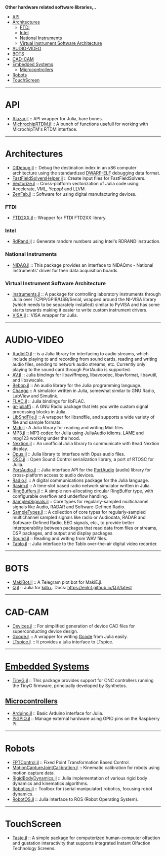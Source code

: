 **Other hardware related software libraries,..**

+ [API](#api)
+ [Architectures](#architectures)
   + [FTDI](#ftdi)
   + [Intel](#intel)
   + [National Instruments](#national-instruments)
   + [Virtual Instrument Software Architecture](#virtual-instrument-software-architecture)
+ [AUDIO-VIDEO](#audio-video)
+ [BOTS](#bots)
+ [CAD-CAM](#cad-cam)
+ [Embedded Systems](#embedded-systems)
   + [Microcontrollers](#microcontrollers)
+ [Robots](#robots)
+ [TouchScreen](#touchscreen)

----

# API

+ [Alazar.jl](https://github.com/ajkeller34/Alazar.jl) :: API wrapper for Julia, bare bones.
+ [MichrochipRTDM.jl](https://github.com/cstook/MicrochipRTDM.jl) :: A bunch of functions usefull for working with MicrochipTM's RTDM interface.

----

# Architectures

+ [DIDebug.jl](https://github.com/Keno/DIDebug.jl) :: Debug the destination index in an x86 computer architecture using the standardized [DWARF-ELF](http://www.ibm.com/developerworks/library/os-debugging/) debugging data format.
+ [FastFieldSolversHelper.jl](https://github.com/MichaelHatherly/FastFieldSolversHelper.jl) :: Create input files for FastFieldSolvers. 
+ [Vectorize.jl](https://github.com/rprechelt/Vectorize.jl) :: Cross-platform vectorization of Julia code using Accelerate, VML, Yeppp! and LLVM. 
+ [ZenFab.jl](https://github.com/FactoryOS/ZenFab.jl) :: Software for using digital manufacturing devices. 

### FTDI

+ [FTD2XX.jl](https://github.com/cstook/FTD2XX.jl) :: Wrapper for FTDI FTD2XX library. 

### Intel

+ [RdRand.jl](https://github.com/SamChill/RdRand.jl) :: Generate random numbers using Intel's RDRAND instruction.

### National Instruments

+ [NIDAQ.jl](https://github.com/JaneliaSciComp/NIDAQ.jl) :: This package provides an interface to NIDAQmx - National Instruments' driver for their data acquisition boards.

### Virtual Instrument Software Architecture

+ [Instruments.jl](https://github.com/BBN-Q/Instruments.jl) :: A package for controlling laboratory instruments through Julia over TCPIP/GPIB/USB/Serial, wrapped around the NI-VISA library (which needs to be separately installed) similar to PyVISA and has some starts towards making it easier to write custom instrument drivers. 
+ [VISA.jl](https://github.com/ajkeller34/VISA.jl) :: VISA wrapper for Julia.

----

# AUDIO-VIDEO

+ [AudioIO.jl](https://github.com/ssfrr/AudioIO.jl) :: is a Julia library for interfacing to audio streams, which include playing to and recording from sound cards, reading and writing audio files, sending to network audio streams, etc. Currently only playing to the sound card through PortAudio is supported.
+ [AV.jl](https://github.com/kmsquire/AV.jl) :: Julia bindings for libav/ffmpeg, libavcodec, libavformat, libavutil, and libswscale.
+ [Bebop.jl](https://github.com/zhemao/Bebop.jl) :: An audio library for the Julia programming language.
+ [Chango](https://bitbucket.org/mbaz/chango) :: A simulator written in Julia, somewhat similar to GNU Radio, LabView and Simulink.
+ [FLAC.jl](https://github.com/dmbates/FLAC.jl) :: Julia bindings for libFLAC. 
+ [gr-juliaffi](https://github.com/JayKickliter/gr-juliaffi) :: A GNU Radio package that lets you write custom signal processing blocks in Julia.
+ [LibSndFile.jl](https://github.com/JuliaAudio/LibSndFile.jl) :: A wrapper for libsndfile, and supports a wide variety of file and sample formats.
+ [Midi.jl](https://github.com/JoelHobson/Midi.jl) : A Julia library for reading and writing Midi files. 
+ [MP3.jl](https://github.com/JuliaAudio/MP3.jl) :: MP3 codec for Julia using JuliaAudio idioms. LAME and mpg123 working under the hood.
+ [Nextion.jl](https://github.com/scls19fr/Nextion.jl) :: An unofficial Julia library to communicate with Itead Nextion display.
+ [Opus.jl](https://github.com/staticfloat/Opus.jl) :: Julia library to interface with Opus audio files.
+ [OSC.jl](https://github.com/fundamental/OSC.jl) :: Open Sound Control serialization library, a port of RTOSC for Julia.
+ [PortAudio.jl](https://github.com/ssfrr/PortAudio.jl) :: Julia interface API for the [PortAudio](http://en.wikipedia.org/wiki/PortAudio) (audio) library for cross-platform access to audio devices.
+ [Radio.jl](https://github.com/JayKickliter/Radio.jl) :: A digital communications package for the Julia language.
+ [Rasim.jl](https://github.com/maemre/Rasim.jl) :: A time-slot based radio network simulator written in Julia. 
+ [RingBuffers.jl](https://github.com/JuliaAudio/RingBuffers.jl) :: A simple non-allocating circular RingBuffer type, with configurable overflow and underflow handling.
+ [SampledSignals.jl](https://github.com/JuliaAudio/SampledSignals.jl) :: Core types for regularly-sampled multichannel signals like Audio, RADAR and Software-Defined Radio.
+ [SampleTypes.jl](https://github.com/JuliaAudio/SampleTypes.jl) :: A collection of core types for regularly-sampled multichannel sampled signals like radio or Audiodata, RADAR and Software-Defined Radio, EEG signals, etc., to provide better interoperability between packages that read data from files or streams, DSP packages, and output and display packages.
+ [Sound.jl](https://github.com/JuliaLang/Sound.jl) :: Reading and writing from WAV files.
+ [Tablo.jl](https://github.com/dmbates/Tablo.jl) :: Julia interface to the Tablo over-the-air digital video recorder.


----

# BOTS

+ [MakiBot.jl](https://github.com/SimonDanisch/MakiBot.jl) :: A Telegram plot bot for MakiE.jl.
+ [Q.jl](https://github.com/enlnt/Q.jl) :: Julia for [kdb+](https://github.com/prologic/kdb). Docs: https://enlnt.github.io/Q.jl/latest

----

# CAD-CAM

+ [Devices.jl](https://github.com/ajkeller34/Devices.jl) :: For simplified generation of device CAD files for superconducting device design.
+ [Gcode.jl](https://github.com/sjkelly/Gcode.jl) :: A wrapper for writing [Gcode](http://en.wikipedia.org/wiki/Gcode) from Julia easily.
+ [LTspice.jl](https://github.com/cstook/LTspice.jl) :: It provides a julia interface to LTspice.


----

# [Embedded Systems](https://en.wikipedia.org/wiki/Category:Embedded_systems)

+ [TinyG.jl](https://github.com/sjkelly/TinyG.jl) :: This package provides support for CNC controllers running the TinyG firmware, principally developed by Synthetos.

## [Microcontrollers](https://en.wikipedia.org/wiki/Category:Microcontrollers)

+ [Arduino.jl](https://github.com/ihnorton/Arduino.jl) :: Basic Arduino interface for Julia.
+ [PiGPIO.jl](https://github.com/aviks/PiGPIO.jl) :: Manage external hardware using GPIO pins on the Raspberry Pi.

----

# Robots

+ [FPTControl.jl](https://github.com/krisztiankosi/FPTControl.jl) :: Fixed Point Transformation Based Control.
+ [MotionCaptureJointCalibration.jl](https://github.com/tkoolen/MotionCaptureJointCalibration.jl) :: Kinematic calibration for robots using motion capture data. 
+ [RigidBodyDynamics.jl](https://github.com/tkoolen/RigidBodyDynamics.jl) :: Julia implementation of various rigid body dynamics and kinematics algorithms. 
+ [Robotics.jl](https://github.com/cdsousa/Robotics.jl) :: Toolbox for (serial manipulator) robotics, focusing robot dynamics.
+ [RobotOS.jl](https://github.com/phobon/RobotOS.jl) :: Julia interface to ROS (Robot Operating System).

----

# TouchScreen

+ [Taste.jl](https://github.com/jiahao/Taste.jl) :: A simple package for computerized human-computer olfaction and gustation interactivity that supports integrated Instant Olfaction Technology Screens.


